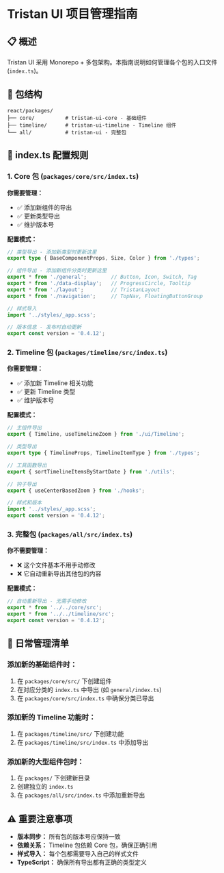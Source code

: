 # Tristan UI 项目管理指南

## 📋 概述

Tristan UI 采用 Monorepo + 多包架构。本指南说明如何管理各个包的入口文件 (`index.ts`)。

## 📁 包结构

```
react/packages/
├── core/          # tristan-ui-core - 基础组件
├── timeline/      # tristan-ui-timeline - Timeline 组件
└── all/           # tristan-ui - 完整包
```

## 🔧 index.ts 配置规则

### 1. Core 包 (`packages/core/src/index.ts`)

**你需要管理：**
- ✅ 添加新组件的导出
- ✅ 更新类型导出
- ✅ 维护版本号

**配置模式：**
```typescript
// 类型导出 - 添加新类型时更新这里
export type { BaseComponentProps, Size, Color } from './types';

// 组件导出 - 添加新组件分类时更新这里
export * from './general';        // Button, Icon, Switch, Tag
export * from './data-display';   // ProgressCircle, Tooltip
export * from './layout';         // TristanLayout
export * from './navigation';     // TopNav, FloatingButtonGroup

// 样式导入
import '../styles/_app.scss';

// 版本信息 - 发布时自动更新
export const version = '0.4.12';
```

### 2. Timeline 包 (`packages/timeline/src/index.ts`)

**你需要管理：**
- ✅ 添加新 Timeline 相关功能
- ✅ 更新 Timeline 类型
- ✅ 维护版本号

**配置模式：**
```typescript
// 主组件导出
export { Timeline, useTimelineZoom } from './ui/Timeline';

// 类型导出
export type { TimelineProps, TimelineItemType } from './types';

// 工具函数导出
export { sortTimelineItemsByStartDate } from './utils';

// 钩子导出
export { useCenterBasedZoom } from './hooks';

// 样式和版本
import '../styles/_app.scss';
export const version = '0.4.12';
```

### 3. 完整包 (`packages/all/src/index.ts`)

**你不需要管理：**
- ❌ 这个文件基本不用手动修改
- ❌ 它自动重新导出其他包的内容

**配置模式：**
```typescript
// 自动重新导出 - 无需手动修改
export * from '../../core/src';
export * from '../../timeline/src';
export const version = '0.4.12';
```

## 📝 日常管理清单

### 添加新的基础组件时：
1. 在 `packages/core/src/` 下创建组件
2. 在对应分类的 `index.ts` 中导出 (如 `general/index.ts`)
3. 在 `packages/core/src/index.ts` 中确保分类已导出

### 添加新的 Timeline 功能时：
1. 在 `packages/timeline/src/` 下创建功能
2. 在 `packages/timeline/src/index.ts` 中添加导出

### 添加新的大型组件包时：
1. 在 `packages/` 下创建新目录
2. 创建独立的 `index.ts`
3. 在 `packages/all/src/index.ts` 中添加重新导出

## ⚠️ 重要注意事项

- **版本同步：** 所有包的版本号应保持一致
- **依赖关系：** Timeline 包依赖 Core 包，确保正确引用
- **样式导入：** 每个包都需要导入自己的样式文件
- **TypeScript：** 确保所有导出都有正确的类型定义 